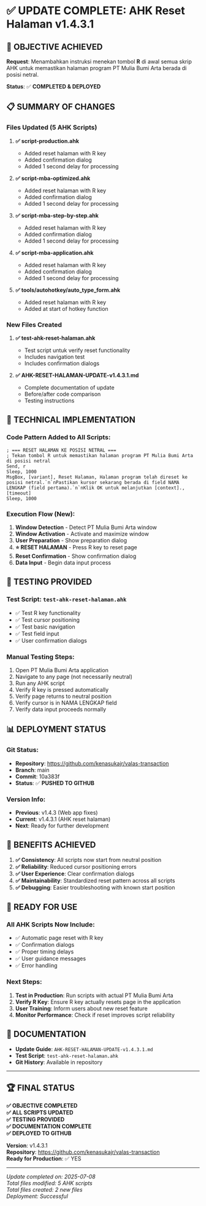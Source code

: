 # ✅ UPDATE COMPLETE: AHK Reset Halaman v1.4.3.1

## 🎯 OBJECTIVE ACHIEVED

**Request**: Menambahkan instruksi menekan tombol **R** di awal semua skrip AHK untuk memastikan halaman program PT Mulia Bumi Arta berada di posisi netral.

**Status**: ✅ **COMPLETED & DEPLOYED**

## 📋 SUMMARY OF CHANGES

### Files Updated (5 AHK Scripts)

1. **✅ script-production.ahk**
   - Added reset halaman with R key
   - Added confirmation dialog
   - Added 1 second delay for processing

2. **✅ script-mba-optimized.ahk**
   - Added reset halaman with R key
   - Added confirmation dialog
   - Added 1 second delay for processing

3. **✅ script-mba-step-by-step.ahk**
   - Added reset halaman with R key
   - Added confirmation dialog
   - Added 1 second delay for processing

4. **✅ script-mba-application.ahk**
   - Added reset halaman with R key
   - Added confirmation dialog
   - Added 1 second delay for processing

5. **✅ tools/autohotkey/auto_type_form.ahk**
   - Added reset halaman with R key
   - Added at start of hotkey function

### New Files Created

1. **✅ test-ahk-reset-halaman.ahk**
   - Test script untuk verify reset functionality
   - Includes navigation test
   - Includes confirmation dialogs

2. **✅ AHK-RESET-HALAMAN-UPDATE-v1.4.3.1.md**
   - Complete documentation of update
   - Before/after code comparison
   - Testing instructions

## 🔧 TECHNICAL IMPLEMENTATION

### Code Pattern Added to All Scripts:
```ahk
; === RESET HALAMAN KE POSISI NETRAL ===
; Tekan tombol R untuk memastikan halaman program PT Mulia Bumi Arta di posisi netral
Send, r
Sleep, 1000
MsgBox, [variant], Reset Halaman, Halaman program telah direset ke posisi netral.`n`nPastikan kursor sekarang berada di field NAMA LENGKAP (field pertama).`n`nKlik OK untuk melanjutkan [context]., [timeout]
Sleep, 1000
```

### Execution Flow (New):
1. **Window Detection** - Detect PT Mulia Bumi Arta window
2. **Window Activation** - Activate and maximize window
3. **User Preparation** - Show preparation dialog
4. **⭐ RESET HALAMAN** - Press R key to reset page
5. **Reset Confirmation** - Show confirmation dialog
6. **Data Input** - Begin data input process

## 🧪 TESTING PROVIDED

### Test Script: `test-ahk-reset-halaman.ahk`
- ✅ Test R key functionality
- ✅ Test cursor positioning
- ✅ Test basic navigation
- ✅ Test field input
- ✅ User confirmation dialogs

### Manual Testing Steps:
1. Open PT Mulia Bumi Arta application
2. Navigate to any page (not necessarily neutral)
3. Run any AHK script
4. Verify R key is pressed automatically
5. Verify page returns to neutral position
6. Verify cursor is in NAMA LENGKAP field
7. Verify data input proceeds normally

## 📊 DEPLOYMENT STATUS

### Git Status:
- **Repository**: https://github.com/kenasukajr/valas-transaction
- **Branch**: main
- **Commit**: 10a383f
- **Status**: ✅ **PUSHED TO GITHUB**

### Version Info:
- **Previous**: v1.4.3 (Web app fixes)
- **Current**: v1.4.3.1 (AHK reset halaman)
- **Next**: Ready for further development

## 🎉 BENEFITS ACHIEVED

1. **✅ Consistency**: All scripts now start from neutral position
2. **✅ Reliability**: Reduced cursor positioning errors
3. **✅ User Experience**: Clear confirmation dialogs
4. **✅ Maintainability**: Standardized reset pattern across all scripts
5. **✅ Debugging**: Easier troubleshooting with known start position

## 🚀 READY FOR USE

### All AHK Scripts Now Include:
- ✅ Automatic page reset with R key
- ✅ Confirmation dialogs
- ✅ Proper timing delays
- ✅ User guidance messages
- ✅ Error handling

### Next Steps:
1. **Test in Production**: Run scripts with actual PT Mulia Bumi Arta
2. **Verify R Key**: Ensure R key actually resets page in the application
3. **User Training**: Inform users about new reset feature
4. **Monitor Performance**: Check if reset improves script reliability

## 📝 DOCUMENTATION

- **Update Guide**: `AHK-RESET-HALAMAN-UPDATE-v1.4.3.1.md`
- **Test Script**: `test-ahk-reset-halaman.ahk`
- **Git History**: Available in repository

---

## 🏆 FINAL STATUS

**✅ OBJECTIVE COMPLETED**  
**✅ ALL SCRIPTS UPDATED**  
**✅ TESTING PROVIDED**  
**✅ DOCUMENTATION COMPLETE**  
**✅ DEPLOYED TO GITHUB**  

**Version**: v1.4.3.1  
**Repository**: https://github.com/kenasukajr/valas-transaction  
**Ready for Production**: ✅ YES

---
*Update completed on: 2025-07-08*  
*Total files modified: 5 AHK scripts*  
*Total files created: 2 new files*  
*Deployment: Successful*
